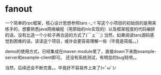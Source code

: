 # fanout
一个简单的rpc框架，核心设计思想参照tars -_-!
写这个小项目的初始目的是用来练手的，想要熟悉java网络编程（用原始的nio实现的）以及框架程度的代码编排的话，没有比造一个小轮子再合适的方式了(￣ェ￣;)
当然，如果阅读tars源码感觉到困难的话，读读这个项目，或许会更容易理解一些（毕竟是简版。。）

demo的使用方式，已经集成在maven module里了，直接down下来跑example-server和example-client即可。
还没有系统测试，有明显的bug轻喷。。

当然，后续还会不断完善。。毕竟好不容易传上来了(=ﾟωﾟ)ﾉ

